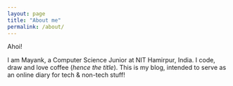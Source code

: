 ```yaml
---
layout: page
title: "About me"
permalink: /about/
---
```

Ahoi!

I am Mayank, a Computer Science Junior at NIT Hamirpur, India. I code, draw and love coffee (*hence the title*).
This is my blog, intended to serve as an online diary for tech & non-tech stuff!